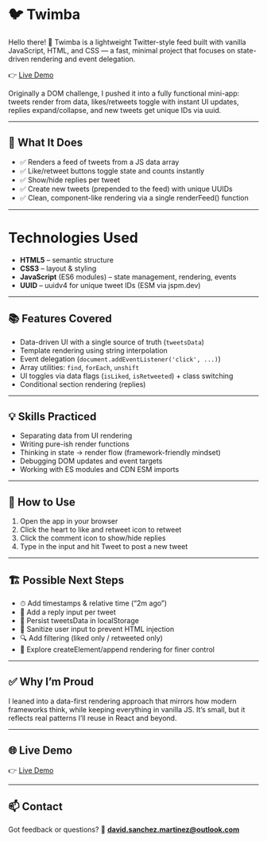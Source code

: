 # 🐦 Twimba

Hello there! 👋 Twimba is a lightweight Twitter-style feed built with vanilla JavaScript, HTML, and CSS — a fast, minimal project that focuses on state-driven rendering and event delegation.

👉 [Live Demo](https://twimbadavsan.netlify.app/)

Originally a DOM challenge, I pushed it into a fully functional mini-app: tweets render from data, likes/retweets toggle with instant UI updates, replies expand/collapse, and new tweets get unique IDs via uuid.

---

## 🚀 What It Does

- ✅ Renders a feed of tweets from a JS data array
- ✅ Like/retweet buttons toggle state and counts instantly
- ✅ Show/hide replies per tweet
- ✅ Create new tweets (prepended to the feed) with unique UUIDs
- ✅ Clean, component-like rendering via a single renderFeed() function

---

# Technologies Used

- **HTML5** – semantic structure
- **CSS3** – layout & styling
- **JavaScript** (ES6 modules) – state management, rendering, events
- **UUID** – uuidv4 for unique tweet IDs (ESM via jspm.dev)

---

## 📚 Features Covered

- Data-driven UI with a single source of truth (`tweetsData`)
- Template rendering using string interpolation
- Event delegation (`document.addEventListener('click', ...)`)
- Array utilities: `find`, `forEach`, `unshift`
- UI toggles via data flags (`isLiked`, `isRetweeted`) + class switching
- Conditional section rendering (replies)

---

## 💡 Skills Practiced

- Separating data from UI rendering
- Writing pure-ish render functions
- Thinking in state → render flow (framework-friendly mindset)
- Debugging DOM updates and event targets
- Working with ES modules and CDN ESM imports

---

## 🧪 How to Use

1. Open the app in your browser
2. Click the heart to like and retweet icon to retweet
3. Click the comment icon to show/hide replies
4. Type in the input and hit Tweet to post a new tweet

---

## 🏗️ Possible Next Steps

- ⏱ Add timestamps & relative time (“2m ago”)
- 💬 Add a reply input per tweet
- 💾 Persist tweetsData in localStorage
- 🧼 Sanitize user input to prevent HTML injection
- 🔍 Add filtering (liked only / retweeted only)
- 🧩 Explore createElement/append rendering for finer control

---

## ✅ Why I’m Proud

I leaned into a data-first rendering approach that mirrors how modern frameworks think, while keeping everything in vanilla JS. It’s small, but it reflects real patterns I’ll reuse in React and beyond.

---

## 🌐 Live Demo

👉 [Live Demo](https://twimbadavsan.netlify.app/)

---

## 📫 Contact

Got feedback or questions?
📩  **david.sanchez.martinez@outlook.com**